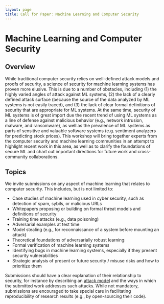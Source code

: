```yaml
---
layout: page
title: Call for Paper: Machine Learning and Computer Security
---
```


# Machine Learning and Computer Security

## Overview

While traditional computer security relies on well-defined attack
models and proofs of security, a science of security for machine
learning systems has proven more elusive. This is due to a number
of obstacles, including (1) the highly varied angles of attack
against ML systems, (2) the lack of a clearly defined attack
surface (because the source of the data analyzed by ML systems is
not easily traced), and (3) the lack of clear formal definitions
of security that are appropriate for ML systems. At the same
time, security of ML systems is of great import due the recent
trend of using ML systems as a line of defense against malicious
behavior (e.g., network intrusion, malware, and ransomware), as
well as the prevalence of ML systems as parts of sensitive and
valuable software systems (e.g. sentiment analyzers for
predicting stock prices). This workshop will bring together
experts from the computer security and machine learning
communities in an attempt to highlight recent work in this area,
as well as to clarify the foundations of secure ML and chart out
important directions for future work and cross-community
collaborations.

## Topics

We invite submissions on any aspect of machine learning that
relates to computer security. This includes, but is not limited
to:

* Case studies of machine learning used in cyber security, such as detection of spam, sybils, or malicious URLs
* Whitepapers proposing or building on formal threat models and definitions of security
* Training time attacks (e.g., data poisoning)
* Adversarial examples at test time
* Model stealing (e.g., for reconnaissance of a system before mounting an attack)
* Theoretical foundations of adversarially robust learning
* Formal verification of machine learning systems
* Identifying bugs in machine learning systems, especially if they present security vulnerabilities
* Strategic analysis of present or future security / misuse risks and how to prioritize them

Submissions should have a clear explanation of their relationship
to security, for instance by describing an [attack model](https://en.wikipedia.org/wiki/Attack_model) and the ways
in which the submitted work addresses such attacks. While not mandatory,
submissions are encouraged to take special care in facilitating
reproducibility of research results (e.g., by open-sourcing their code).

